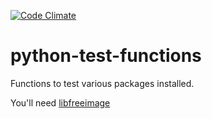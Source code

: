 [![Code Climate](https://codeclimate.com/github/scienceopen/pyimagevideo/badges/gpa.svg)](https://codeclimate.com/github/scienceopen/pyimagevideo)

# python-test-functions
Functions to test various packages installed.

You'll need [libfreeimage](https://scivision.co/writing-multipage-tiff-with-python/)
